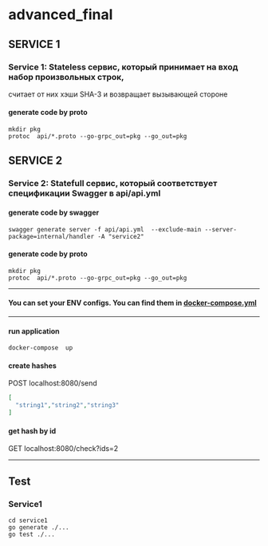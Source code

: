 # advanced_final

## SERVICE 1
### Service 1: Stateless сервис, который принимает на вход набор произвольных строк, 
считает от них хэши SHA-3 и возвращает вызывающей стороне
#### generate code by proto
```
mkdir pkg
protoc  api/*.proto --go-grpc_out=pkg --go_out=pkg
```

## SERVICE 2
### Service 2: Statefull сервис, который соответствует спецификации Swagger в api/api.yml
#### generate code by swagger
```
swagger generate server -f api/api.yml  --exclude-main --server-package=internal/handler -A "service2"
```
#### generate code by proto
```
mkdir pkg
protoc  api/*.proto --go-grpc_out=pkg --go_out=pkg
```

-------------------
#### You can set your ENV configs. You can find them in [docker-compose.yml](docker-compose.yml)

-------------------
#### run application
```shell
docker-compose  up
```

#### create hashes
POST localhost:8080/send
```json
[
  "string1","string2","string3"
]
```

#### get hash by id
GET localhost:8080/check?ids=2

-------------------
## Test
### Service1
```shell
cd service1
go generate ./...
go test ./...
```